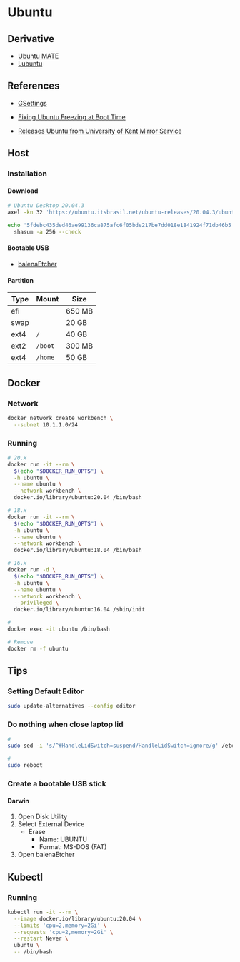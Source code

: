 # Ubuntu

## Derivative

- [Ubuntu MATE](https://ubuntu-mate.org/)
- [Lubuntu](https://lubuntu.net/)

## References

- [GSettings](/gsettings.md)

- [Fixing Ubuntu Freezing at Boot Time](https://itsfoss.com/fix-ubuntu-freezing/)
- [Releases Ubuntu from University of Kent Mirror Service](https://www.mirrorservice.org/sites/releases.ubuntu.com/18.04.3/)

## Host

### Installation

#### Download

```sh
# Ubuntu Desktop 20.04.3
axel -kn 32 'https://ubuntu.itsbrasil.net/ubuntu-releases/20.04.3/ubuntu-20.04.3-desktop-amd64.iso'

echo '5fdebc435ded46ae99136ca875afc6f05bde217be7dd018e1841924f71db46b5 *ubuntu-20.04.3-desktop-amd64.iso' | \
  shasum -a 256 --check
```

#### Bootable USB

- [balenaEtcher](/balenaetcher.md)

#### Partition

| Type |  Mount  |  Size  |
| ---- | ------- | ------ |
| efi  |         | 650 MB |
| swap |         | 20 GB  |
| ext4 | `/`     | 40 GB  |
| ext2 | `/boot` | 300 MB |
| ext4 | `/home` | 50 GB  |

<!-- ```sh
#
diskutil list

#
sudo dd \
  if=ubuntu-20.04.3-desktop-amd64.iso \
  of=/dev/disk4 \
  bs=1M \
  status=progress
``` -->

## Docker

### Network

```sh
docker network create workbench \
  --subnet 10.1.1.0/24
```

### Running

```sh
# 20.x
docker run -it --rm \
  $(echo "$DOCKER_RUN_OPTS") \
  -h ubuntu \
  --name ubuntu \
  --network workbench \
  docker.io/library/ubuntu:20.04 /bin/bash

# 18.x
docker run -it --rm \
  $(echo "$DOCKER_RUN_OPTS") \
  -h ubuntu \
  --name ubuntu \
  --network workbench \
  docker.io/library/ubuntu:18.04 /bin/bash

# 16.x
docker run -d \
  $(echo "$DOCKER_RUN_OPTS") \
  -h ubuntu \
  --name ubuntu \
  --network workbench \
  --privileged \
  docker.io/library/ubuntu:16.04 /sbin/init

#
docker exec -it ubuntu /bin/bash

# Remove
docker rm -f ubuntu
```

## Tips

### Setting Default Editor

```sh
sudo update-alternatives --config editor
```

### Do nothing when close laptop lid

```sh
#
sudo sed -i 's/^#HandleLidSwitch=suspend/HandleLidSwitch=ignore/g' /etc/systemd/logind.conf

#
sudo reboot
```

### Create a bootable USB stick

#### Darwin

1. Open Disk Utility
2. Select External Device
   - Erase
     - Name: UBUNTU
     - Format: MS-DOS (FAT)
3. Open balenaEtcher

## Kubectl

### Running

```sh
kubectl run -it --rm \
  --image docker.io/library/ubuntu:20.04 \
  --limits 'cpu=2,memory=2Gi' \
  --requests 'cpu=2,memory=2Gi' \
  --restart Never \
  ubuntu \
  -- /bin/bash
```
